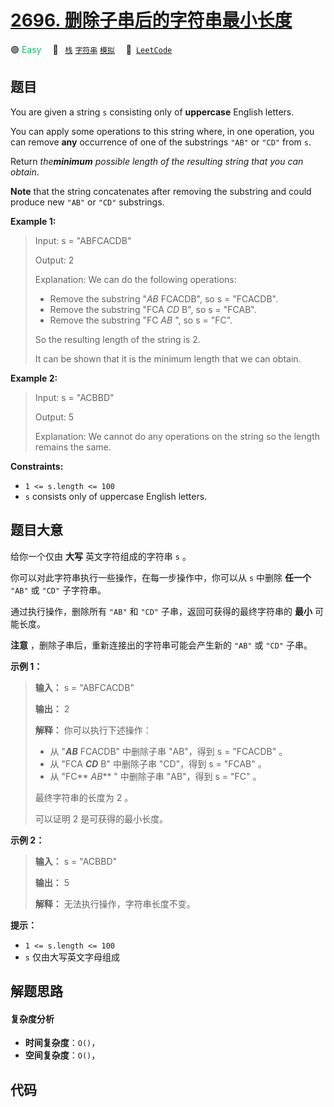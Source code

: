 # [2696. 删除子串后的字符串最小长度](https://leetcode.com/problems/minimum-string-length-after-removing-substrings)

🟢 <font color=#15bd66>Easy</font>&emsp; 🔖&ensp; [`栈`](/leetcode/outline/tag/stack.md) [`字符串`](/leetcode/outline/tag/string.md) [`模拟`](/leetcode/outline/tag/simulation.md)&emsp; 🔗&ensp;[`LeetCode`](https://leetcode.com/problems/minimum-string-length-after-removing-substrings)

## 题目

You are given a string `s` consisting only of **uppercase** English letters.

You can apply some operations to this string where, in one operation, you can
remove **any** occurrence of one of the substrings `"AB"` or `"CD"` from `s`.

Return _the**minimum** possible length of the resulting string that you can
obtain_.

**Note** that the string concatenates after removing the substring and could
produce new `"AB"` or `"CD"` substrings.



**Example 1:**

> Input: s = "ABFCACDB"
> 
> Output: 2
> 
> Explanation: We can do the following operations:
> - Remove the substring "_AB_ FCACDB", so s = "FCACDB".
> - Remove the substring "FCA _CD_ B", so s = "FCAB".
> - Remove the substring "FC _AB_ ", so s = "FC".
> 
> So the resulting length of the string is 2.
> 
> It can be shown that it is the minimum length that we can obtain.

**Example 2:**

> Input: s = "ACBBD"
> 
> Output: 5
> 
> Explanation: We cannot do any operations on the string so the length remains the same.

**Constraints:**

  * `1 <= s.length <= 100`
  * `s` consists only of uppercase English letters.


## 题目大意

给你一个仅由 **大写** 英文字符组成的字符串 `s` 。

你可以对此字符串执行一些操作，在每一步操作中，你可以从 `s` 中删除 **任一个** `"AB"` 或 `"CD"` 子字符串。

通过执行操作，删除所有 `"AB"` 和 `"CD"` 子串，返回可获得的最终字符串的 **最小** 可能长度。

**注意** ，删除子串后，重新连接出的字符串可能会产生新的 `"AB"` 或 `"CD"` 子串。



**示例 1：**

> 
> 
> 
> 
> 
> **输入：** s = "ABFCACDB"
> 
> **输出：** 2
> 
> **解释：** 你可以执行下述操作：
> - 从 "_**AB**_ FCACDB" 中删除子串 "AB"，得到 s = "FCACDB" 。
> - 从 "FCA _**CD**_ B" 中删除子串 "CD"，得到 s = "FCAB" 。
> - 从 "FC** _AB_** " 中删除子串 "AB"，得到 s = "FC" 。
> 
> 最终字符串的长度为 2 。
> 
> 可以证明 2 是可获得的最小长度。

**示例 2：**

> 
> 
> 
> 
> 
> **输入：** s = "ACBBD"
> 
> **输出：** 5
> 
> **解释：** 无法执行操作，字符串长度不变。
> 
> 



**提示：**

  * `1 <= s.length <= 100`
  * `s` 仅由大写英文字母组成


## 解题思路

#### 复杂度分析

- **时间复杂度**：`O()`，
- **空间复杂度**：`O()`，

## 代码

```javascript

```